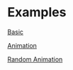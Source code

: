 # Examples

[Basic](https://svelte.dev/repl/2f2d171a9ea7458191904cb2feb5a54c?version=3.38.2)

[Animation](https://svelte.dev/repl/5f57abd90c4d4c8b89dd3d632e27dc3b?version=3.38.2)

[Random Animation](https://svelte.dev/repl/2e52b3c0c49b479a8f7be24dedce670a?version=3.38.2)
